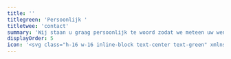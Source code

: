 ```yaml
---
title: ''
titlegreen: 'Persoonlijk '
titletwee: 'contact'
summary: 'Wij staan u graag persoonlijk te woord zodat we meteen uw wens of probleem kunnen inschatten.'
displayOrder: 5
icon: '<svg class="h-16 w-16 inline-block text-center text-green" xmlns="http://www.w3.org/2000/svg" viewBox="0 0 90 90"><defs><style>.cls-1{fill:#82a84d;}.cls-2{fill:#fff;}</style></defs><g id="Laag_2" data-name="Laag 2"><g id="Laag_1-2" data-name="Laag 1"><circle class="cls-1" cx="45" cy="45" r="45"/><path class="cls-2" d="M56.11,39c0-7.67-8.08-13.89-18-13.89S20,31.33,20,39a11.77,11.77,0,0,0,3.3,8,19.39,19.39,0,0,1-3.11,4.73.7.7,0,0,0,.5,1.17,15.29,15.29,0,0,0,7.7-2.17,22.18,22.18,0,0,0,9.67,2.17C48,52.89,56.11,46.67,56.11,39ZM66.7,58.1a11.75,11.75,0,0,0,3.3-8c0-5.81-4.64-10.78-11.22-12.85A14.26,14.26,0,0,1,58.89,39c0,9.19-9.35,16.67-20.83,16.67a25.09,25.09,0,0,1-2.76-.17c2.74,5,9.16,8.5,16.64,8.5a22,22,0,0,0,9.67-2.17A15.29,15.29,0,0,0,69.31,64a.67.67,0,0,0,.63-.42.7.7,0,0,0-.13-.75A19.16,19.16,0,0,1,66.7,58.1Z"/></g></g></svg>'
---
```

